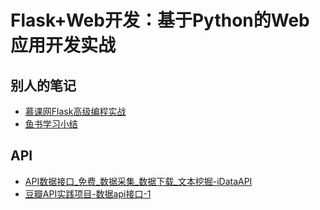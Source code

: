 # Flask+Web开发：基于Python的Web应用开发实战

## 别人的笔记
- [慕课网Flask高级编程实战](https://www.jianshu.com/p/ba02e6381226)
- [鱼书学习小结](https://blog.csdn.net/weixin_41829272/article/details/80995252)

## API
- [API数据接口_免费_数据采集_数据下载_文本挖掘-iDataAPI](http://www.idataapi.cn/)
- [豆瓣API实践项目-数据api接口-1](https://blog.csdn.net/mario_faker/article/details/79618235)
